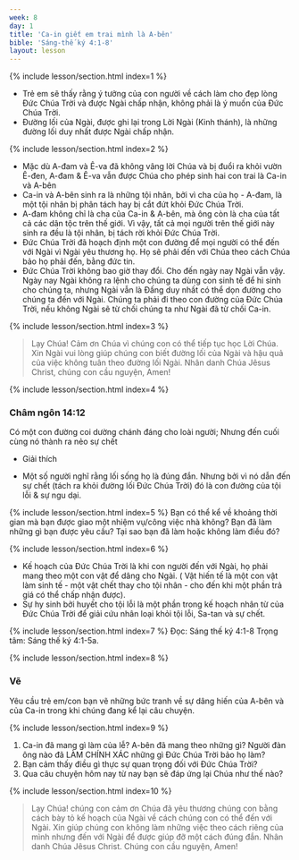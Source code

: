```yaml
---
week: 8
day: 1
title: 'Ca-in giết em trai mình là A-bên'
bible: 'Sáng-thế ký 4:1-8'
layout: lesson
---
```



{% include lesson/section.html index=1 %}
- Trẻ em sẽ thấy rằng ý tưởng của con người về cách làm cho đẹp lòng Đức Chúa Trời và được Ngài chấp nhận, không phải là ý muốn của Đức Chúa Trời.
- Đường lối của Ngài, được ghi lại trong Lời Ngài (Kinh thánh), là những đường lối duy nhất được Ngài chấp nhận.


{% include lesson/section.html index=2 %}
 - Mặc dù A-đam và Ê-va đã không vâng lời Chúa và bị đuổi ra khỏi vườn Ê-đen, A-đam & Ê-va vẫn được Chúa cho phép sinh hai con trai là Ca-in và A-bên
- Ca-in và A-bên sinh ra là những tội nhân, bởi vì cha của họ - A-đam, là một tội nhân bị phân tách hay bị cắt đứt khỏi Đức Chúa Trời.
- A-đam không chỉ là cha của Ca-in & A-bên, mà ông còn là cha của tất cả các dân tộc trên thế giới. Vì vậy, tất cả mọi người trên thế giới này sinh ra đều là tội nhân, bị tách rời khỏi Đức Chúa Trời.
- Đức Chúa Trời đã hoạch định một con đường để mọi người có thể đến với Ngài vì Ngài yêu thương họ. Họ sẽ phải đến với Chúa theo cách Chúa bảo họ phải đến, bằng đức tin.
- Đức Chúa Trời không bao giờ thay đổi. Cho đến ngày nay Ngài vẫn vậy. Ngày nay Ngài không ra lệnh cho chúng ta dùng con sinh tế để hi sinh cho chúng ta, nhưng Ngài vẫn là Đấng duy nhất có thể dọn đường cho chúng ta đến với Ngài. Chúng ta phải đi theo con đường của Đức Chúa Trời, nếu không Ngài sẽ từ chối chúng ta như Ngài đã từ chối Ca-in.


{% include lesson/section.html index=3 %}
> Lạy Chúa! Cảm ơn Chúa vì chúng con có thể tiếp tục học Lời Chúa. Xin Ngài vui lòng giúp chúng con biết đường lối của Ngài và hậu quả của việc không tuân theo đường lối Ngài. Nhân danh Chúa Jêsus Christ, chúng con cầu nguyện, Amen!


{% include lesson/section.html index=4 %}
### Châm ngôn 14:12
Có một con đường coi dường chánh đáng cho loài người; Nhưng đến cuối cùng nó thành ra nẻo sự chết

* Giải thích
- Một số người nghĩ rằng lối sống họ là đúng đắn. Nhưng bởi vì nó dẫn đến sự chết (tách ra khỏi đường lối Đức Chúa Trời) đó là con đường của tội lỗi & sự ngu dại.


{% include lesson/section.html index=5 %}
Bạn có thể kể về khoảng thời gian mà bạn được giao một nhiệm vụ/công việc nhà không?
Bạn đã làm những gì bạn được yêu cầu? Tại sao bạn đã làm hoặc không làm điều đó?


{% include lesson/section.html index=6 %}
- Kế hoạch của Đức Chúa Trời là khi con người đến với Ngài, họ phải mang theo một con vật để dâng cho Ngài. ( Vật hiến tế là một con vật làm sinh tế - một vật chết thay cho tội nhân - cho đến khi một phần trả giá có thể chấp nhận được). 
- Sự hy sinh bởi huyết cho tội lỗi là một phần trong kế hoạch nhân từ của Đức Chúa Trời để giải cứu nhân loại khỏi tội lỗi, Sa-tan và sự chết.


{% include lesson/section.html index=7 %}
Đọc: Sáng thế ký 4:1-8
Trọng tâm: Sáng thế ký 4:1-5a.


{% include lesson/section.html index=8 %}
### Vẽ
Yêu cầu trẻ em/con bạn vẽ những bức tranh về sự dâng hiến của A-bên và của Ca-in trong khi chúng đang kể lại câu chuyện.


{% include lesson/section.html index=9 %}
1. Ca-in đã mang gì làm của lễ? A-bên đã mang theo những gì? Người đàn ông nào đã LÀM CHÍNH XÁC những gì Đức Chúa Trời bảo họ làm?
2. Bạn cảm thấy điều gì thực sự quan trọng đối với Đức Chúa Trời?
3. Qua câu chuyện hôm nay từ nay bạn sẽ đáp ứng lại Chúa như thế nào?


{% include lesson/section.html index=10 %}
> Lạy Chúa! chúng con cảm ơn Chúa đã yêu thương chúng con bằng cách bày tỏ kế hoạch của Ngài về cách chúng con có thể đến với Ngài. Xin giúp chúng con không làm những việc theo cách riêng của mình nhưng đến với Ngài để được giúp đỡ một cách đúng đắn. Nhân danh Chúa Jêsus Christ. Chúng con cầu nguyện, Amen!
